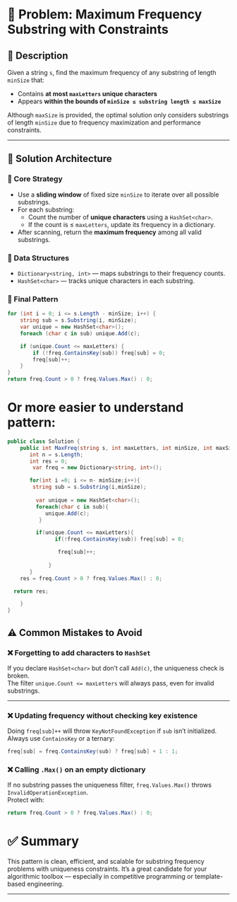 # 🧩 Problem: Maximum Frequency Substring with Constraints

## 📜 Description

Given a string `s`, find the maximum frequency of any substring of length `minSize` that:
- Contains **at most `maxLetters` unique characters**
- Appears **within the bounds of `minSize ≤ substring length ≤ maxSize`**

Although `maxSize` is provided, the optimal solution only considers substrings of length `minSize` due to frequency maximization and performance constraints.

---

## 🧠 Solution Architecture

### 🔹 Core Strategy

- Use a **sliding window** of fixed size `minSize` to iterate over all possible substrings.
- For each substring:
  - Count the number of **unique characters** using a `HashSet<char>`.
  - If the count is ≤ `maxLetters`, update its frequency in a dictionary.
- After scanning, return the **maximum frequency** among all valid substrings.

### 🔹 Data Structures

- `Dictionary<string, int>` — maps substrings to their frequency counts.
- `HashSet<char>` — tracks unique characters in each substring.

### 🔹 Final Pattern

```csharp
for (int i = 0; i <= s.Length - minSize; i++) {
    string sub = s.Substring(i, minSize);
    var unique = new HashSet<char>();
    foreach (char c in sub) unique.Add(c);

    if (unique.Count <= maxLetters) {
        if (!freq.ContainsKey(sub)) freq[sub] = 0;
        freq[sub]++;
    }
}
return freq.Count > 0 ? freq.Values.Max() : 0;
```
# Or more easier to understand pattern: 

```csharp
public class Solution {
    public int MaxFreq(string s, int maxLetters, int minSize, int maxSize) {
       int n = s.Length;
       int res = 0;
        var freq = new Dictionary<string, int>();

       for(int i =0; i <= n- minSize;i++){
        string sub = s.Substring(i,minSize);
         
         var unique = new HashSet<char>();
         foreach(char c in sub){
            unique.Add(c);
          }

         if(unique.Count <= maxLetters){
               if(!freq.ContainsKey(sub)) freq[sub] = 0;

                freq[sub]++;
                
             }
       }
    res = freq.Count > 0 ? freq.Values.Max() : 0;

  return res;

    }
}
```

## ⚠️ Common Mistakes to Avoid

### ❌ Forgetting to add characters to `HashSet`
If you declare `HashSet<char>` but don’t call `Add(c)`, the uniqueness check is broken.  
The filter `unique.Count <= maxLetters` will always pass, even for invalid substrings.

---

### ❌ Updating frequency without checking key existence
Doing `freq[sub]++` will throw `KeyNotFoundException` if `sub` isn’t initialized.  
Always use `ContainsKey` or a ternary:

```csharp
freq[sub] = freq.ContainsKey(sub) ? freq[sub] + 1 : 1;
```
### ❌ Calling `.Max()` on an empty dictionary

If no substring passes the uniqueness filter, `freq.Values.Max()` throws `InvalidOperationException`.  
Protect with:

```csharp
return freq.Count > 0 ? freq.Values.Max() : 0;
```

# ✅ Summary
This pattern is clean, efficient, and scalable for substring frequency problems with uniqueness constraints. 
It’s a great candidate for your algorithmic toolbox — especially in competitive programming or template-based engineering.




---

